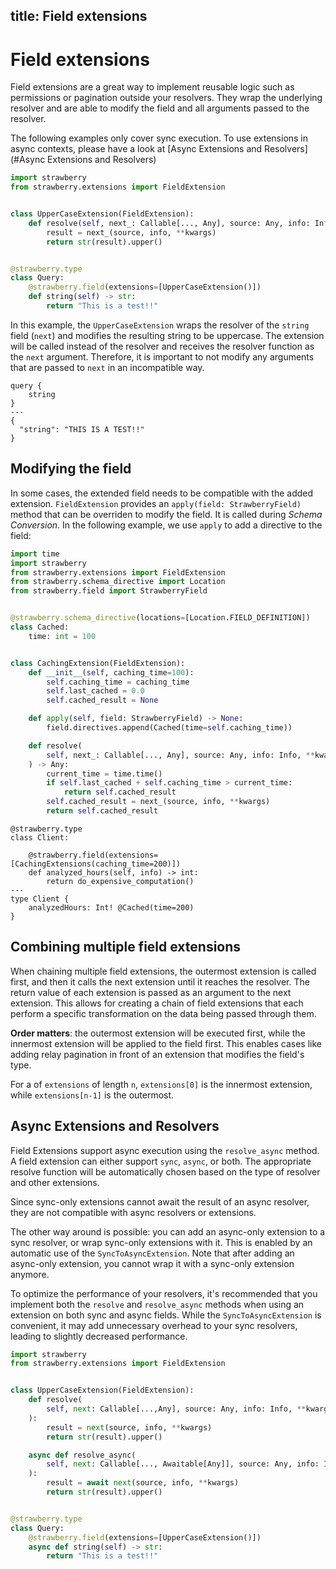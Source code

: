 ## title: Field extensions

# Field extensions

Field extensions are a great way to implement reusable logic such as permissions or
pagination outside your resolvers. They wrap the underlying resolver and are able to
modify the field and all arguments passed to the resolver.

<Note>

The following examples only cover sync execution. To use extensions in async contexts,
please have a look at [Async Extensions and Resolvers](#Async Extensions and Resolvers)

</Note>

```python
import strawberry
from strawberry.extensions import FieldExtension


class UpperCaseExtension(FieldExtension):
    def resolve(self, next_: Callable[..., Any], source: Any, info: Info, **kwargs):
        result = next_(source, info, **kwargs)
        return str(result).upper()


@strawberry.type
class Query:
    @strawberry.field(extensions=[UpperCaseExtension()])
    def string(self) -> str:
        return "This is a test!!"
```

In this example, the `UpperCaseExtension` wraps the resolver of the `string`
field (`next`) and modifies the resulting string to be uppercase.
The extension will be called instead of the resolver and receives
the resolver function as the `next` argument. Therefore, it is important
to not modify any arguments that are passed to `next` in an incompatible way.

```gql+json
query {
    string
}
---
{
  "string": "THIS IS A TEST!!"
}
```

## Modifying the field

In some cases, the extended field needs to be compatible with the added extension.
`FieldExtension` provides an `apply(field: StrawberryField)` method that can be
overriden to modify the field. It is called during _Schema Conversion_.
In the following example, we use `apply` to add a directive to the field:

```python
import time
import strawberry
from strawberry.extensions import FieldExtension
from strawberry.schema_directive import Location
from strawberry.field import StrawberryField


@strawberry.schema_directive(locations=[Location.FIELD_DEFINITION])
class Cached:
    time: int = 100


class CachingExtension(FieldExtension):
    def __init__(self, caching_time=100):
        self.caching_time = caching_time
        self.last_cached = 0.0
        self.cached_result = None

    def apply(self, field: StrawberryField) -> None:
        field.directives.append(Cached(time=self.caching_time))

    def resolve(
        self, next_: Callable[..., Any], source: Any, info: Info, **kwargs
    ) -> Any:
        current_time = time.time()
        if self.last_cached + self.caching_time > current_time:
            return self.cached_result
        self.cached_result = next_(source, info, **kwargs)
        return self.cached_result
```

```python+schema
@strawberry.type
class Client:

    @strawberry.field(extensions=[CachingExtensions(caching_time=200)])
    def analyzed_hours(self, info) -> int:
        return do_expensive_computation()
---
type Client {
    analyzedHours: Int! @Cached(time=200)
}
```

## Combining multiple field extensions

When chaining multiple field extensions, the outermost extension is called first,
and then it calls the next extension until it reaches the resolver.
The return value of each extension is passed as an argument to the next extension.
This allows for creating a chain of field extensions that each perform a specific
transformation on the data being passed through them.

<Tip>

**Order matters**: the outermost extension will be executed first, while the innermost
extension will be applied to the field first. This enables cases like
adding relay pagination in front of an extension that modifies the field's type.

For a of `extensions` of length `n`, `extensions[0]` is the innermost extension,
while `extensions[n-1]` is the outermost.

</Tip>

## Async Extensions and Resolvers

Field Extensions support async execution using the `resolve_async` method.
A field extension can either support `sync`, `async`, or both. The appropriate resolve
function will be automatically chosen based on the type of resolver and other
extensions.

Since sync-only extensions cannot await the result of an async resolver,
they are not compatible with async resolvers or extensions.

The other way around is possible: you can add an async-only extension to a sync
resolver, or wrap sync-only extensions with it.
This is enabled by an automatic use of the `SyncToAsyncExtension`. Note that after
adding an async-only extension, you cannot wrap it with a sync-only extension anymore.

<Tip>

To optimize the performance of your resolvers, it's recommended that you implement both
the `resolve` and `resolve_async` methods when using an extension on both sync and async
fields.
While the `SyncToAsyncExtension` is convenient, it may add unnecessary
overhead to your sync resolvers, leading to slightly decreased performance.

</Tip>

```python
import strawberry
from strawberry.extensions import FieldExtension


class UpperCaseExtension(FieldExtension):
    def resolve(
        self, next: Callable[...,Any], source: Any, info: Info, **kwargs
    ):
        result = next(source, info, **kwargs)
        return str(result).upper()

    async def resolve_async(
        self, next: Callable[..., Awaitable[Any]], source: Any, info: Info, **kwargs
    ):
        result = await next(source, info, **kwargs)
        return str(result).upper()


@strawberry.type
class Query:
    @strawberry.field(extensions=[UpperCaseExtension()])
    async def string(self) -> str:
        return "This is a test!!"
```
